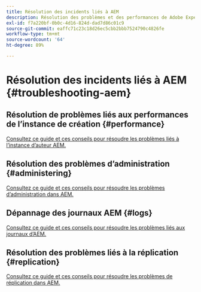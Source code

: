 ```yaml
---
title: Résolution des incidents liés à AEM
description: Résolution des problèmes et des performances de Adobe Experience Manager 6.5.
exl-id: f7a220bf-0b0c-4d16-824d-dad7d86c01c9
source-git-commit: eaffc71c23c18d26ec5cbb2bbb7524790c4826fe
workflow-type: tm+mt
source-wordcount: '64'
ht-degree: 89%

---
```


# Résolution des incidents liés à AEM {#troubleshooting-aem}

## Résolution de problèmes liés aux performances de l’instance de création {#performance}

[Consultez ce guide et ces conseils pour résoudre les problèmes liés à l’instance d’auteur AEM.](/help/sites-authoring/troubleshooting.md)

## Résolution des problèmes d’administration {#administering}

[Consultez ce guide et ces conseils pour résoudre les problèmes d’administration dans AEM.](/help/sites-administering/troubleshoot.md)

## Dépannage des journaux AEM {#logs}

[Consultez ce guide et ces conseils pour résoudre les problèmes liés aux journaux d’AEM.](/help/sites-administering/troubleshooting.md)

## Résolution des problèmes liés à la réplication {#replication}

[Consultez ce guide et ces conseils pour résoudre les problèmes de réplication dans AEM.](/help/sites-deploying/troubleshoot-rep.md)
